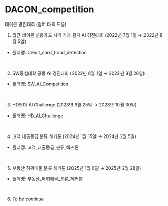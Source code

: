 # DACON_competition
데이콘 경진대회 
(참여 대회 모음)
1. 월간 데이콘 신용카드 사기 거래 탐지 AI 경진대회 (2022년 7월 1일 → 2022년 8월 5일)
- 폴더명: Credit_card_fraud_detection

<br>

2. SW중심대학 공동 AI 경진대회 (2022년 8월 1일 → 2022년 8월 26일)
- 폴더명: SW_AI_Competition
  
<br>

3. HD현대 AI Challenge (2023년 9월 25일 → 2023년 10월 30일)
- 폴더명: HD_AI_Challenge

<br>

4. 고객 대출등급 분류 해커톤 (2024년 1월 15일 → 2024년 2월 5일)
- 폴더명: 고객_대출등급_분류_해커톤 

<br>

5. 부동산 허위매물 분류 해커톤 (2025년 1월 6일 → 2025년 2월 28일)
- 폴더명: 부동산_허위매물_분류_해커톤

<br>

6. *To be continue*
